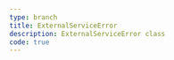 ```yaml
---
type: branch
title: ExternalServiceError
description: ExternalServiceError class
code: true
---
```

<RedirectToFirstChild />
